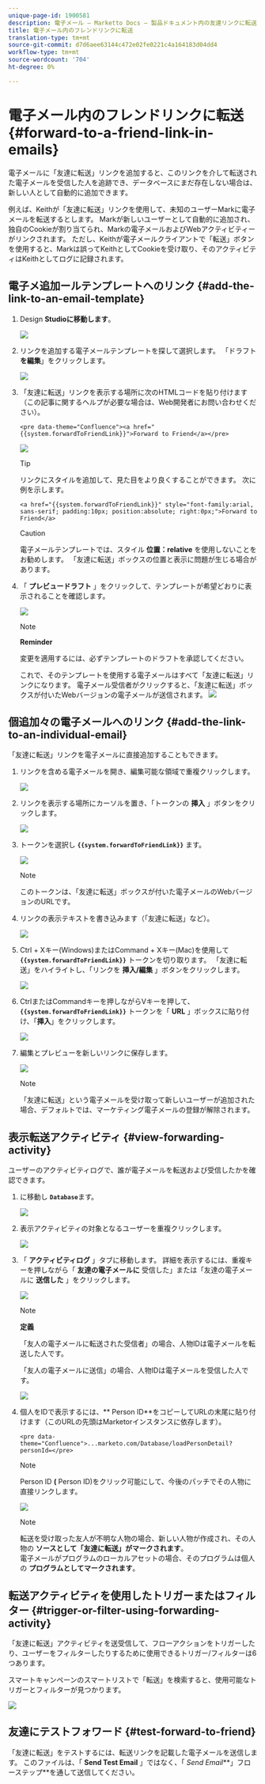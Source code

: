 ```yaml
---
unique-page-id: 1900581
description: 電子メール — Marketto Docs — 製品ドキュメント内の友達リンクに転送
title: 電子メール内のフレンドリンクに転送
translation-type: tm+mt
source-git-commit: d7d6aee63144c472e02fe0221c4a164183d04dd4
workflow-type: tm+mt
source-wordcount: '704'
ht-degree: 0%

---
```



# 電子メール内のフレンドリンクに転送 {#forward-to-a-friend-link-in-emails}

電子メールに「友達に転送」リンクを追加すると、このリンクを介して転送された電子メールを受信した人を追跡でき、データベースにまだ存在しない場合は、新しい人として自動的に追加できます。

例えば、Keithが「友達に転送」リンクを使用して、未知のユーザーMarkに電子メールを転送するとします。 Markが新しいユーザーとして自動的に追加され、独自のCookieが割り当てられ、Markの電子メールおよびWebアクティビティーがリンクされます。 ただし、Keithが電子メールクライアントで「転送」ボタンを使用すると、Markは誤ってKeithとしてCookieを受け取り、そのアクティビティはKeithとしてログに記録されます。

## 電子メ追加ールテンプレートへのリンク {#add-the-link-to-an-email-template}

1. Design **Studioに移動します**。

   ![](assets/one-8.png)

1. リンクを追加する電子メールテンプレートを探して選択します。 「ドラフト **を編集**」をクリックします。

   ![](assets/two-7.png)

1. 「友達に転送」リンクを表示する場所に次のHTMLコードを貼り付けます（この記事に関するヘルプが必要な場合は、Web開発者にお問い合わせください）。

   `<pre data-theme="Confluence"><a href="{{system.forwardToFriendLink}}">Forward to Friend</a></pre>`

   ![](assets/three-7.png)

   >[!TIP]
   >
   >
   >リンクにスタイルを追加して、見た目をより良くすることができます。 次に例を示します。
   >
   >`<a href="{{system.forwardToFriendLink}}" style="font-family:arial, sans-serif; padding:10px; position:absolute; right:0px;">Forward to Friend</a>`

   >[!CAUTION]
   >
   >電子メールテンプレートでは、スタイル **位置：relative** を使用しないことをお勧めします。 「友達に転送」ボックスの位置と表示に問題が生じる場合があります。

1. 「 **プレビュードラフト** 」をクリックして、テンプレートが希望どおりに表示されることを確認します。

   ![](assets/four-5.png)

   >[!NOTE]
   >
   >**Reminder**
   >
   >変更を適用するには、必ずテンプレートのドラフトを承認してください。

   これで、そのテンプレートを使用する電子メールはすべて「友達に転送」リンクになります。 電子メール受信者がクリックすると、「友達に転送」ボックスが付いたWebバージョンの電子メールが送信されます。
   ![](assets/f2afbox.png)

## 個追加々の電子メールへのリンク {#add-the-link-to-an-individual-email}

「友達に転送」リンクを電子メールに直接追加することもできます。

1. リンクを含める電子メールを開き、編集可能な領域で重複クリックします。

   ![](assets/five-4.png)

1. リンクを表示する場所にカーソルを置き、「トークンの **挿入** 」ボタンをクリックします。

   ![](assets/six-2.png)

1. トークンを選択し **`{{system.forwardToFriendLink}}`** ます。

   ![](assets/seven-1.png)

   >[!NOTE]
   >
   >このトークンは、「友達に転送」ボックスが付いた電子メールのWebバージョンのURLです。

1. リンクの表示テキストを書き込みます（「友達に転送」など）。

   ![](assets/seven-1.png)

1. Ctrl + Xキー(Windows)またはCommand + Xキー(Mac)を使用して **`{{system.forwardToFriendLink}}`** トークンを切り取ります。 「友達に転送」をハイライトし、「リンクを **挿入/編集** 」ボタンをクリックします。

   ![](assets/eight-1.png)

1. CtrlまたはCommandキーを押しながらVキーを押して、 **`{{system.forwardToFriendLink}}`** トークンを「 **URL** 」ボックスに貼り付け、「**挿入**」をクリックします。

   ![](assets/nine.png)

1. 編集とプレビューを新しいリンクに保存します。

   ![](assets/ten-1.png)

   >[!NOTE]
   >
   >「友達に転送」という電子メールを受け取って新しいユーザーが追加された場合、デフォルトでは、マーケティング電子メールの登録が解除されます。

## 表示転送アクティビティ {#view-forwarding-activity}

ユーザーのアクティビティログで、誰が電子メールを転送および受信したかを確認できます。

1. に移動し **`Database`**&#x200B;ます。

   ![](assets/db.png)

1. 表示アクティビティの対象となるユーザーを重複クリックします。

   ![](assets/fourteen.png)

1. 「 **アクティビティログ** 」タブに移動します。 詳細を表示するには、重複キーを押しながら「 **友達の電子メールに** 受信した」または「友達の電子メールに **送信した** 」をクリックします。

   ![](assets/fifteen.png)

   >[!NOTE]
   >
   >**定義**
   >
   >
   >「友人の電子メールに転送された受信者」の場合、人物IDは電子メールを転送した人です。
   >
   >
   >「友人の電子メールに送信」の場合、人物IDは電子メールを受信した人です。

   ![](assets/sixteen.png)

1. 個人をIDで表示するには、** Person ID**をコピーしてURLの末尾に貼り付けます（このURLの先頭はMarketorインスタンスに依存します）。

   `<pre data-theme="Confluence">...marketo.com/Database/loadPersonDetail?personId=</pre>`

   >[!NOTE]
   >
   >Person ID **(** Person ID)をクリック可能にして、今後のパッチでその人物に直接リンクします。

   ![](assets/seventeen.png)

   >[!NOTE]
   >
   >転送を受け取った友人が不明な人物の場合、新しい人物が作成され、その人物の **ソースとして「友達に転送」がマークされます**。\
   >電子メールがプログラムのローカルアセットの場合、そのプログラムは個人の **プログラムとしてマークされます**。

## 転送アクティビティを使用したトリガーまたはフィルター {#trigger-or-filter-using-forwarding-activity}

「友達に転送」アクティビティを送受信して、フローアクションをトリガーしたり、ユーザーをフィルターしたりするために使用できるトリガー/フィルターは6つあります。

スマートキャンペーンのスマートリストで「転送」を検索すると、使用可能なトリガーとフィルターが見つかります。

![](assets/nineteen.png)

## 友達にテストフォワード {#test-forward-to-friend}

「友達に転送」をテストするには、転送リンクを記載した電子メールを送信します。 このファイルは、「 **Send Test Email** 」ではなく、「 *Send Email***」フローステップ**&#x200B;を通して送信してください。
